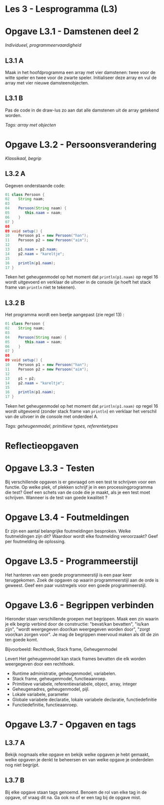 Les 3 - Lesprogramma (L3)
===

# Opgave L3.1 - Damstenen deel 2

*Individueel, programmeervaardigheid*

## L3.1 A

Maak in het hoofdprogramma een array met vier damstenen: twee voor de witte speler en twee voor de zwarte speler. Initialiseer deze array en vul de array met vier nieuwe damsteenobjecten.

## L3.1 B

Pas de code in de draw-lus zo aan dat alle damstenen uit de array getekend worden.

*Tags: array met objecten*


# Opgave L3.2 - Persoonsverandering

*Klassikaal, begrip*

## L3.2 A

Gegeven onderstaande code:

```java
01 class Persoon {
02    String naam;
03
04    Persoon(String naam) {
05       this.naam = naam;
06    }
07 }
08
09 void setup() {
10    Persoon p1 = new Persoon("han");
11    Persoon p2 = new Persoon("aim");
12
13    p1.naam = p2.naam;
14    p2.naam = "kareltje";
15
16    println(p1.naam);
17 }
```

Teken het geheugenmodel op het moment dat `println(p1.naam)` op regel 16 wordt uitgevoerd en verklaar de uitvoer in de console (je hoeft het stack frame van `println` niet te tekenen).

## L3.2 B

Het programma wordt een beetje aangepast (zie regel 13) :

```java
01 class Persoon {
02    String naam;
03    
04    Persoon(String naam) {
05       this.naam = naam;
06    }
07 }
08
09 void setup() {
10    Persoon p1 = new Persoon("han");
11    Persoon p2 = new Persoon("aim");
12 
13    p1 = p2;
14    p2.naam = "kareltje";
15    
16    println(p1.naam);
17 }
```

Teken het geheugenmodel op het moment dat `println(p1.naam)` op regel 16 wordt uitgevoerd (zonder stack frame van `println`) en verklaar het verschil van de uitvoer in de console met onderdeel A.

*Tags: geheugenmodel, primitieve types, referentietypes*


# Reflectieopgaven

# Opgave L3.3 - Testen

Bij verschillende opgaven is er gevraagd om een test te schrijven voor een functie. Op welke plek, of plekken schrijf je in een processingprogramma die test?
Geef een schets van de code die je maakt, als je een test moet schrijven. Wanneer is de test van goede kwaliteit ?


# Opgave L3.4 - Foutmeldingen

Er zijn een aantal belangrijke foutmeldingen besproken. Welke foutmeldingen zijn dit? Waardoor wordt elke foutmelding veroorzaakt? Geef per foutmelding de oplossing.


# Opgave L3.5 - Programmeerstijl

Het hanteren van een goede programmeerstijl is een paar keer teruggekomen. Zoek de opgaven op waarin programmeerstijl aan de orde is geweest. Geef een paar vuistregels voor een goede programmeerstijl.


# Opgave L3.6 - Begrippen verbinden

Hieronder staan verschillende groepen met begrippen. Maak een zin waarin je elk begrip verbind door de constructie: "bevat/kan bevatten", "is/kan zijn", "wordt weergegeven door/kan weergegeven worden door", "zorgt voor/kan zorgen voor". Je mag de begrippen meervoud maken als dit de zin ten goede komt.

Bijvoorbeeld:
Rechthoek, Stack frame, Geheugenmodel

Levert
Het geheugenmodel kan stack frames bevatten die elk worden weergegeven door een rechthoek.
-   Runtime administratie, geheugenmodel, variabelen.
-   Stack frame, geheugenmodel, functieaanroep.
-   Primitieve variabele, referentievariabele, object, array, integer
-   Geheugenadres, geheugenmodel, pijl.
-   Lokale variabele, parameter
-   Globale variabele declaratie, lokale variabele declaratie, functiedefinitie
-   Functiedefinitie, functieaanroep.


# Opgave L3.7 - Opgaven en tags

## L3.7 A

Bekijk nogmaals elke opgave en bekijk welke opgaven je hebt gemaakt, welke opgaven je denkt te beheersen en van welke opgave je onderdelen nog niet begrijpt.

## L3.7 B

Bij elke opgave staan tags genoemd. Benoem de rol van elke tag in de opgave, of vraag dit na. Ga ook na of er een tag bij de opgave mist.
